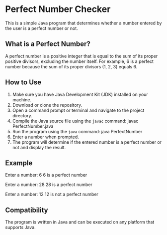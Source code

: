 # Perfect Number Checker

This is a simple Java program that determines whether a number entered by the user is a perfect number or not.

## What is a Perfect Number?

A perfect number is a positive integer that is equal to the sum of its proper positive divisors, excluding the number itself. For example, 6 is a perfect number because the sum of its proper divisors (1, 2, 3) equals 6.

## How to Use

1. Make sure you have Java Development Kit (JDK) installed on your machine.
2. Download or clone the repository.
3. Open a command prompt or terminal and navigate to the project directory.
4. Compile the Java source file using the `javac` command:
    javac PerfectNumber.java
5. Run the program using the `java` command:
    java PerfectNumber
6. Enter a number when prompted.
7. The program will determine if the entered number is a perfect number or not and display the result.

## Example

Enter a number:
6
6 is a perfect number

Enter a number:
28
28 is a perfect number

Enter a number:
12
12 is not a perfect number
## Compatibility

The program is written in Java and can be executed on any platform that supports Java.